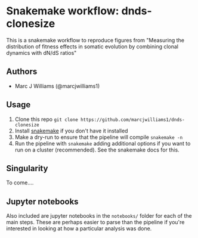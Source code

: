 # Snakemake workflow: dnds-clonesize

This is a snakemake workflow to reproduce figures from "Measuring the distribution of fitness effects in somatic evolution by combining clonal dynamics with dN/dS ratios"

## Authors

* Marc J Williams (@marcjwilliams1)

## Usage

1. Clone this repo ```git clone https://github.com/marcjwilliams1/dnds-clonesize```
2. Install [snakemake](https://snakemake.readthedocs.io/en/stable/) if you don't have it installed
3. Make a dry-run to ensure that the pipeline will compile ```snakemake -n```
4. Run the pipeline with ```snakemake``` adding additional options if you want to run on a cluster (recommended). See the snakemake docs for this.

## Singularity
To come....

## Jupyter notebooks
Also included are jupyter notebooks in the `notebooks/` folder for each of the main steps. These are perhaps easier to parse than the pipeline if you're interested in looking at how a particular analysis was done.
